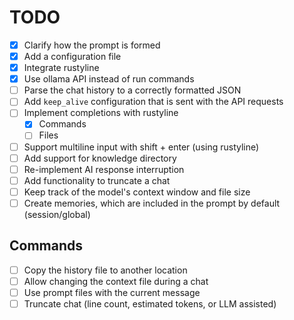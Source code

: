 # TODO

- [x] Clarify how the prompt is formed
- [x] Add a configuration file
- [x] Integrate rustyline
- [x] Use ollama API instead of run commands
- [ ] Parse the chat history to a correctly formatted JSON
- [ ] Add `keep_alive` configuration that is sent with the API requests
- [ ] Implement completions with rustyline
    - [x] Commands
    - [ ] Files
- [ ] Support multiline input with shift + enter (using rustyline)
- [ ] Add support for knowledge directory
- [ ] Re-implement AI response interruption
- [ ] Add functionality to truncate a chat
- [ ] Keep track of the model's context window and file size
- [ ] Create memories, which are included in the prompt by default (session/global)

## Commands

- [ ] Copy the history file to another location
- [ ] Allow changing the context file during a chat
- [ ] Use prompt files with the current message
- [ ] Truncate chat (line count, estimated tokens, or LLM assisted)
